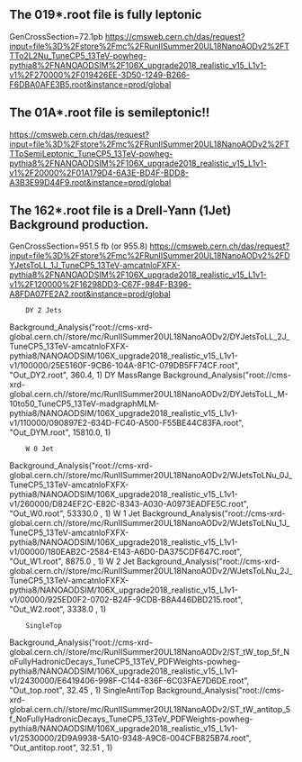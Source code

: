 ## The 019*.root file is fully leptonic
GenCrossSection=72.1pb
https://cmsweb.cern.ch/das/request?input=file%3D%2Fstore%2Fmc%2FRunIISummer20UL18NanoAODv2%2FTTTo2L2Nu_TuneCP5_13TeV-powheg-pythia8%2FNANOAODSIM%2F106X_upgrade2018_realistic_v15_L1v1-v1%2F270000%2F019426EE-3D50-1249-B266-F6DBA0AFE3B5.root&instance=prod/global


## The 01A*.root file is semileptonic!!
https://cmsweb.cern.ch/das/request?input=file%3D%2Fstore%2Fmc%2FRunIISummer20UL18NanoAODv2%2FTTToSemiLeptonic_TuneCP5_13TeV-powheg-pythia8%2FNANOAODSIM%2F106X_upgrade2018_realistic_v15_L1v1-v1%2F20000%2F01A179D4-6A3E-BD4F-BDD8-A3B3E99D44F9.root&instance=prod/global


## The 162*.root file is a Drell-Yann (1Jet) Background production.
GenCrossSection=951.5 fb (or 955.8)
https://cmsweb.cern.ch/das/request?input=file%3D%2Fstore%2Fmc%2FRunIISummer20UL18NanoAODv2%2FDYJetsToLL_1J_TuneCP5_13TeV-amcatnloFXFX-pythia8%2FNANOAODSIM%2F106X_upgrade2018_realistic_v15_L1v1-v1%2F120000%2F16298DD3-C67F-984F-B396-A8FDA07FE2A2.root&instance=prod/global


		DY 2 Jets
Background_Analysis("root://cms-xrd-global.cern.ch//store/mc/RunIISummer20UL18NanoAODv2/DYJetsToLL_2J_TuneCP5_13TeV-amcatnloFXFX-pythia8/NANOAODSIM/106X_upgrade2018_realistic_v15_L1v1-v1/100000/25E5160F-9CB6-104A-8F1C-079DB5FF74CF.root", "Out_DY2.root", 360.4, 1)
		DY MassRange
Background_Analysis("root://cms-xrd-global.cern.ch//store/mc/RunIISummer20UL18NanoAODv2/DYJetsToLL_M-10to50_TuneCP5_13TeV-madgraphMLM-pythia8/NANOAODSIM/106X_upgrade2018_realistic_v15_L1v1-v1/110000/090897E2-634D-FC40-A500-F55BE44C83FA.root", "Out_DYM.root", 15810.0, 1)

		W 0 Jet
Background_Analysis("root://cms-xrd-global.cern.ch//store/mc/RunIISummer20UL18NanoAODv2/WJetsToLNu_0J_TuneCP5_13TeV-amcatnloFXFX-pythia8/NANOAODSIM/106X_upgrade2018_realistic_v15_L1v1-v1/260000/D824EF2C-E82C-8343-A030-A0973EADFE5C.root", "Out_W0.root", 53330.0 , 1)
		W 1 Jet
Background_Analysis("root://cms-xrd-global.cern.ch//store/mc/RunIISummer20UL18NanoAODv2/WJetsToLNu_1J_TuneCP5_13TeV-amcatnloFXFX-pythia8/NANOAODSIM/106X_upgrade2018_realistic_v15_L1v1-v1/00000/180EAB2C-2584-E143-A6D0-DA375CDF647C.root", "Out_W1.root", 8875.0 , 1)
		W 2 Jet
Background_Analysis("root://cms-xrd-global.cern.ch//store/mc/RunIISummer20UL18NanoAODv2/WJetsToLNu_2J_TuneCP5_13TeV-amcatnloFXFX-pythia8/NANOAODSIM/106X_upgrade2018_realistic_v15_L1v1-v1/00000/925ED0F2-0702-B24F-9CDB-B8A446DBD215.root", "Out_W2.root", 3338.0 , 1)

		SingleTop
Background_Analysis("root://cms-xrd-global.cern.ch//store/mc/RunIISummer20UL18NanoAODv2/ST_tW_top_5f_NoFullyHadronicDecays_TuneCP5_13TeV_PDFWeights-powheg-pythia8/NANOAODSIM/106X_upgrade2018_realistic_v15_L1v1-v1/2430000/E6419406-998F-C144-836F-6C03FAE7D6DE.root", "Out_top.root", 32.45 , 1)
		SingleAntiTop
Background_Analysis("root://cms-xrd-global.cern.ch//store/mc/RunIISummer20UL18NanoAODv2/ST_tW_antitop_5f_NoFullyHadronicDecays_TuneCP5_13TeV_PDFWeights-powheg-pythia8/NANOAODSIM/106X_upgrade2018_realistic_v15_L1v1-v1/2530000/2D9A9938-5A10-9348-A9C6-004CFB825B74.root", "Out_antitop.root", 32.51 , 1)